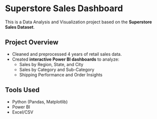 # Superstore Sales Dashboard

This is a Data Analysis and Visualization project based on the **Superstore Sales Dataset**.

## Project Overview
- Cleaned and preprocessed 4 years of retail sales data.
- Created **interactive Power BI dashboards** to analyze:
  - Sales by Region, State, and City
  - Sales by Category and Sub-Category
  - Shipping Performance and Order Insights

## Tools Used
- Python (Pandas, Matplotlib)
- Power BI
- Excel/CSV
